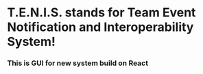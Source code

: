 # T.E.N.I.S. stands for Team Event Notification and Interoperability System!

### This is GUI for new system build on React

